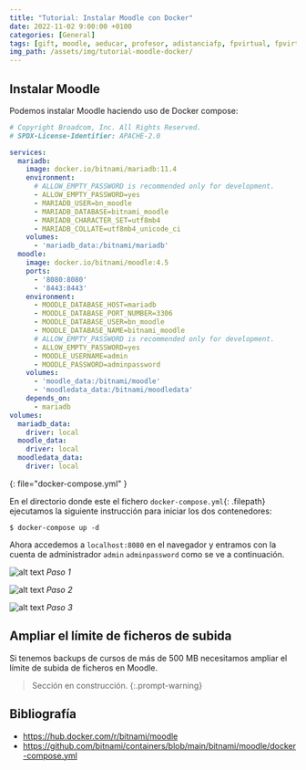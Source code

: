 ```yaml
---
title: "Tutorial: Instalar Moodle con Docker"
date: 2022-11-02 9:00:00 +0100
categories: [General]
tags: [gift, moodle, aeducar, profesor, adistanciafp, fpvirtual, fpvirtualaragon, adistanciafparagon]
img_path: /assets/img/tutorial-moodle-docker/
---
```


## Instalar Moodle

Podemos instalar Moodle haciendo uso de Docker compose:

```yaml
# Copyright Broadcom, Inc. All Rights Reserved.
# SPDX-License-Identifier: APACHE-2.0

services:
  mariadb:
    image: docker.io/bitnami/mariadb:11.4
    environment:
      # ALLOW_EMPTY_PASSWORD is recommended only for development.
      - ALLOW_EMPTY_PASSWORD=yes
      - MARIADB_USER=bn_moodle
      - MARIADB_DATABASE=bitnami_moodle
      - MARIADB_CHARACTER_SET=utf8mb4
      - MARIADB_COLLATE=utf8mb4_unicode_ci
    volumes:
      - 'mariadb_data:/bitnami/mariadb'
  moodle:
    image: docker.io/bitnami/moodle:4.5
    ports:
      - '8080:8080'
      - '8443:8443'
    environment:
      - MOODLE_DATABASE_HOST=mariadb
      - MOODLE_DATABASE_PORT_NUMBER=3306
      - MOODLE_DATABASE_USER=bn_moodle
      - MOODLE_DATABASE_NAME=bitnami_moodle
      # ALLOW_EMPTY_PASSWORD is recommended only for development.
      - ALLOW_EMPTY_PASSWORD=yes
      - MOODLE_USERNAME=admin
      - MOODLE_PASSWORD=adminpassword
    volumes:
      - 'moodle_data:/bitnami/moodle'
      - 'moodledata_data:/bitnami/moodledata'
    depends_on:
      - mariadb
volumes:
  mariadb_data:
    driver: local
  moodle_data:
    driver: local
  moodledata_data:
    driver: local
```
{: file="docker-compose.yml" }

En el directorio donde este el fichero `docker-compose.yml`{: .filepath} ejecutamos la siguiente instrucción para iniciar los dos contenedores:

```console
$ docker-compose up -d
```

Ahora accedemos a `localhost:8080` en el navegador y entramos con la cuenta de administrador `admin` `adminpassword` como se ve a continuación.

![alt text](newSite.png)
_Paso 1_

![alt text](logIn.png)
_Paso 2_

![alt text](hiAdmin.png)
_Paso 3_

## Ampliar el límite de ficheros de subida

Si tenemos backups de cursos de más de 500 MB necesitamos ampliar el límite de subida de ficheros en Moodle.

> Sección en construcción.
{:.prompt-warning}

## Bibliografía

- <https://hub.docker.com/r/bitnami/moodle>
- <https://github.com/bitnami/containers/blob/main/bitnami/moodle/docker-compose.yml>
